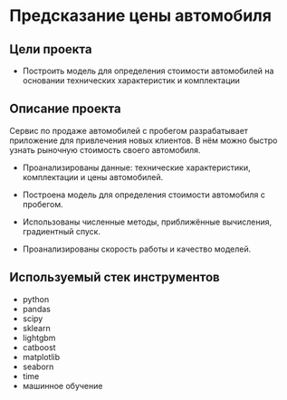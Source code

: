 # Предсказание цены автомобиля

## Цели проекта

- Построить модель для определения стоимости автомобилей на основании технических характеристик и комплектации

## Описание проекта

Сервис по продаже автомобилей с пробегом разрабатывает приложение для привлечения новых клиентов. В нём можно быстро узнать рыночную стоимость своего автомобиля.  

- Проанализированы данные: технические характеристики, комплектации и цены автомобилей.  

- Построена модель для определения стоимости автомобиля с пробегом.  

- Использованы численные методы, приближённые вычисления, градиентный спуск.

- Проанализированы скорость работы и качество моделей.

## Используемый стек инструментов

- python
- pandas
- scipy
- sklearn
- lightgbm
- catboost
- matplotlib
- seaborn
- time
- машинное обучение
